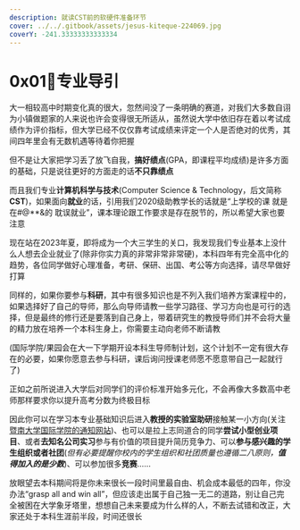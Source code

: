 ```yaml
---
description: 就读CST前的软硬件准备环节
cover: ../../.gitbook/assets/jesus-kiteque-224069.jpg
coverY: -241.33333333333334
---
```


# 0x01🤔专业导引

大一相较高中时期变化真的很大，忽然间没了一条明确的赛道，对我们大多数自诩为小镇做题家的人来说也许会变得很无所适从，虽然说大学中依旧存在着以考试成绩作为评价指标，但大学已经不仅仅靠考试成绩来评定一个人是否绝对的优秀，其间四年里会有无数机遇等待着你把握

但不是让大家把学习丢了放飞自我，**搞好绩点**(GPA，即课程平均成绩)是许多方面的基础，只是说往更好的方面走的话**不只靠绩点**

而且我们专业**计算机科学与技术**(Computer Science & Technology，后文简称**CST**)，如果面向**就业**的话，引用我们2020级助教学长的话就是“上学校的课 就是在#@\*\*&的 耽误就业”，课本理论跟工作要求是存在脱节的，所以希望大家也要注意

现在站在2023年夏，即将成为一个大三学生的关口，我发现我们专业基本上没什么人想去企业就业了(除非你实力真的非常非常非常硬)，本科四年有完全高中化的趋势，各位同学做好心理准备，考研、保研、出国、考公等方向选择，请尽早做好打算

同样的，如果你要参与**科研**，其中有很多知识也是不列入我们培养方案课程中的，如果选择好了自己的导师，那么向导师请教一些学习路径、学习方向也是可行的选择，但是最终的修行还是要落到自己身上，带着研究生的教授导师们并不会将大量的精力放在培养一个本科生身上，你需要主动向老师不断请教

(国际学院/果园会在大一下学期开设本科生导师制计划，这个计划不一定有很大存在的必要，如果你愿意去参与科研，课后询问授课老师愿不愿意带自己一起就行了)

正如之前所说进入大学后对同学们的评价标准开始多元化，不会再像大多数高中老师那样要求你以提升高考分数为终极目标

因此你可以在学习本专业基础知识后进入**教授的实验室助研**接触某一小方向(关注[暨南大学国际学院的通知网站](https://ischool.jnu.edu.cn/\_t1495/19857/list.htm))、也可以是拉上志同道合的同学**尝试小型创业项目**、或者**去知名公司实习**参与有价值的项目提升简历竞争力、可以**参与感兴趣的学生组织或者社团**(_但有必要提醒你校内的学生组织和社团质量也遵循二八原则，**值得加入的是少数**_)、可以参加很多**竞赛**……

放眼望去本科期间将是你未来很长一段时间里最自由、机会成本最低的四年，你没办法“grasp all and win all”，但应该走出属于自己独一无二的道路，别让自己完全被困在大学象牙塔里，想想自己未来要成为什么样的人，不断去试错和改正，大家还处于本科生涯前半段，时间还很长
